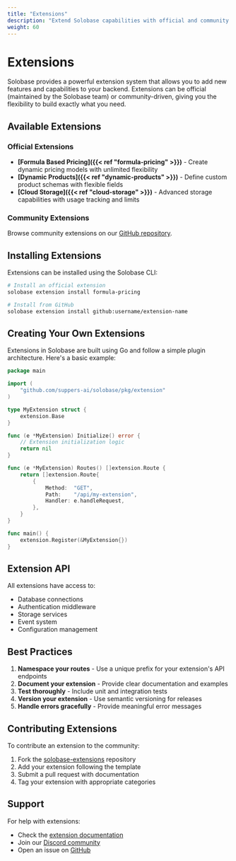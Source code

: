 ```yaml
---
title: "Extensions"
description: "Extend Solobase capabilities with official and community extensions"
weight: 60
---
```


# Extensions

Solobase provides a powerful extension system that allows you to add new features and capabilities to your backend. Extensions can be official (maintained by the Solobase team) or community-driven, giving you the flexibility to build exactly what you need.

## Available Extensions

### Official Extensions

- **[Formula Based Pricing]({{< ref "formula-pricing" >}})** - Create dynamic pricing models with unlimited flexibility
- **[Dynamic Products]({{< ref "dynamic-products" >}})** - Define custom product schemas with flexible fields
- **[Cloud Storage]({{< ref "cloud-storage" >}})** - Advanced storage capabilities with usage tracking and limits

### Community Extensions

Browse community extensions on our [GitHub repository](https://github.com/suppers-ai/solobase-extensions).

## Installing Extensions

Extensions can be installed using the Solobase CLI:

```bash
# Install an official extension
solobase extension install formula-pricing

# Install from GitHub
solobase extension install github:username/extension-name
```

## Creating Your Own Extensions

Extensions in Solobase are built using Go and follow a simple plugin architecture. Here's a basic example:

```go
package main

import (
    "github.com/suppers-ai/solobase/pkg/extension"
)

type MyExtension struct {
    extension.Base
}

func (e *MyExtension) Initialize() error {
    // Extension initialization logic
    return nil
}

func (e *MyExtension) Routes() []extension.Route {
    return []extension.Route{
        {
            Method:  "GET",
            Path:    "/api/my-extension",
            Handler: e.handleRequest,
        },
    }
}

func main() {
    extension.Register(&MyExtension{})
}
```

## Extension API

All extensions have access to:

- Database connections
- Authentication middleware
- Storage services
- Event system
- Configuration management

## Best Practices

1. **Namespace your routes** - Use a unique prefix for your extension's API endpoints
2. **Document your extension** - Provide clear documentation and examples
3. **Test thoroughly** - Include unit and integration tests
4. **Version your extension** - Use semantic versioning for releases
5. **Handle errors gracefully** - Provide meaningful error messages

## Contributing Extensions

To contribute an extension to the community:

1. Fork the [solobase-extensions](https://github.com/suppers-ai/solobase-extensions) repository
2. Add your extension following the template
3. Submit a pull request with documentation
4. Tag your extension with appropriate categories

## Support

For help with extensions:

- Check the [extension documentation](https://docs.solobase.ai/extensions)
- Join our [Discord community](https://discord.gg/solobase)
- Open an issue on [GitHub](https://github.com/suppers-ai/solobase/issues)